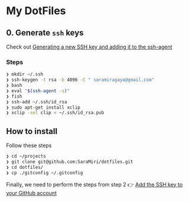 # My DotFiles

## 0. Generate `ssh` keys

Check out [Generating a new SSH key and adding it to the ssh-agent](https://help.github.com/articles/generating-a-new-ssh-key-and-adding-it-to-the-ssh-agent/)

### Steps

```sh
❯ mkdir ~/.ssh
❯ ssh-keygen -t rsa -b 4096 -C " saramiragaya@gmail.com"
❯ bash
❯ eval "$(ssh-agent -s)"
❯ fish
❯ ssh-add ~/.ssh/id_rsa
❯ sudo apt-get install xclip
❯ xclip -sel clip < ~/.ssh/id_rsa.pub
```



## How to install

Follow these steps

```sh
❯ cd ~/projects
❯ git clone git@github.com:SaraMiri/dotfiles.git
❯ cd dotfiles/
❯ cp ./gitconfig ~/.gitconfig
```
Finally, we need to perform the steps from step 2 👉 [Add the SSH key to your GitHub account](https://help.github.com/articles/adding-a-new-ssh-key-to-your-github-account)
